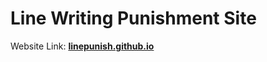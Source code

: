 # Line Writing Punishment Site
Website Link: **[linepunish.github.io](https://linepunish.github.io/)**
